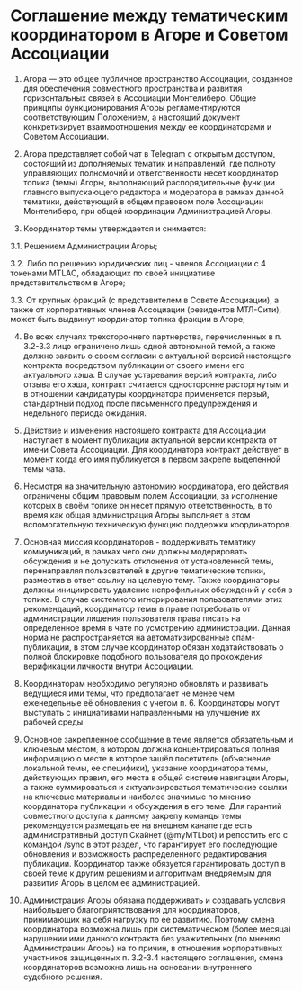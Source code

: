 # Соглашение между тематическим координатором в Агоре и Советом Ассоциации

1. Агора — это общее публичное пространство Ассоциации, созданное для обеспечения совместного пространства и развития
   горизонтальных связей в Ассоциации Монтелиберо. Общие принципы функционирования Агоры регламентируются
   соответствующим Положением, а настоящий документ конкретизирует взаимоотношения между ее координаторами и Советом
   Ассоциации.

2. Агора представляет собой чат в Telegram с открытым доступом, состоящий из дополняемых тематик и направлений, где
   полноту управляющих полномочий и ответственности несет координатор топика (темы) Агоры, выполняющий распорядительные
   функции главного выпускающего редактора и модератора в рамках данной тематики, действующий в общем правовом поле
   Ассоциации Монтелиберо, при общей координации Администрацией Агоры.

3. Координатор темы утверждается и снимается:

3.1. Решением Администрации Агоры;

3.2. Либо по решению юридических лиц - членов Ассоциации с 4 токенами MTLAC, обладающих по своей инициативе
представительством в Агоре;

3.3. От крупных фракций (с представителем в Совете Ассоциации), а также от корпоративных членов Ассоциации (резидентов
МТЛ-Сити), может быть выдвинут координатор топика фракции в Агоре;

4. Во всех случаях трехстороннего партнерства, перечисленных в п. 3.2-3.3 лицо ограничено лишь одной автономной темой, а
   также должно заявить о своем согласии с актуальной версией настоящего контракта посредством публикации от своего
   имени его актуального хэша. В случае устаревания версий контракта, либо отзыва его хэша, контракт считается
   односторонне расторгнутым и в отношении кандидатуры координатора применяется первый, стандартный подход после
   письменного предупреждения и недельного периода ожидания.

5. Действие и изменения настоящего контракта для Ассоциации наступает в момент публикации актуальной версии контракта от
   имени Совета Ассоциации. Для координатора контракт действует в момент когда его имя публикуется в первом закрепе
   выделенной темы чата.

6. Несмотря на значительную автономию координатора, его действия ограничены общим правовым полем Ассоциации, за
   исполнение которых в своём топике он несет прямую ответственность, в то время как общая администрация Агоры выполняет
   в этом вспомогательную техническую функцию поддержки координаторов.

7. Основная миссия координаторов - поддерживать тематику коммуникаций, в рамках чего они должны модерировать обсуждения
   и не допускать отклонения от установленной темы, перенаправляя пользователей в другие тематические топики, разместив
   в ответ ссылку на целевую тему. Также координаторы должны инициировать удаление непрофильных обсуждений у себя в
   топике. В случае системного игнорирования пользователями этих рекомендаций, координатор темы в праве потребовать от
   администрации лишения пользователя права писать на определенное время в чате по усмотрению администрации. Данная
   норма не распространяется на автоматизированные спам-публикации, в этом случае координатор обязан ходатайствовать о
   полной блокировке подобного пользователя до прохождения верификации личности внутри Ассоциации.

8. Координаторам необходимо регулярно обновлять и развивать ведущиеся ими темы, что предполагает не менее чем
   еженедельные её обновления с учетом п. 6. Координаторы могут выступать с инициативами направленными на улучшение их
   рабочей среды.

9. Основное закрепленное сообщение в теме является обязательным и ключевым местом, в котором должна концентрироваться
   полная информацию о месте в которое зашёл посетитель (объяснение локальной темы, ее специфики), указание координатора
   темы, действующих правил, его места в общей системе навигации Агоры, а также суммироваться и актуализироваться
   тематические ссылки на ключевые материалы и наиболее значимые по мнению координатора публикации и обсуждения в его
   теме. Для гарантий совместного доступа к данному закрепу команды темы рекомендуется размещать ее на внешнем канале
   где есть административный доступ Скайнет (@myMTLbot) и репостить его с командой /sync в этот раздел, что гарантирует
   его последующие обновления и возможность распределенного редактирования публикации. Координатор также обязуется
   гарантировать доступ в своей теме к другим решениям и алгоритмам внедряемым для развития Агоры в целом ее
   администрацией.

10. Администрация Агоры обязана поддерживать и создавать условия наибольшего благоприятствования для координаторов,
    принимающих на себя нагрузку по ее развитию. Поэтому смена координатора возможна лишь при систематическом (более
    месяца) нарушении ими данного контракта без уважительных (по мнению Администрации Агоры) на то причин, в отношении
    корпоративных участников защищенных п. 3.2-3.4 настоящего соглашения, смена координаторов возможна лишь на основании
    внутреннего судебного решения.
